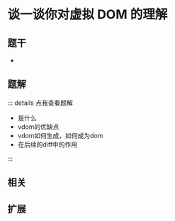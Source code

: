 # 谈一谈你对虚拟 DOM 的理解


## 题干

- 



## 题解

::: details 点我查看题解

- 是什么
- vdom的优缺点
- vdom如何生成，如何成为dom
- 在后续的diff中的作用

:::



## 相关



## 扩展
